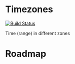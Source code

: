 # Timezones

[![Build Status](https://travis-ci.org/life-hackers/timezones.svg?branch=master)](https://travis-ci.org/life-hackers/timezones)

Time (range) in different zones

# Roadmap

